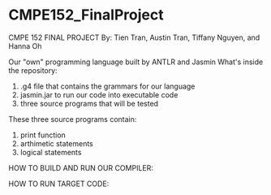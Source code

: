 # CMPE152_FinalProject
CMPE 152 FINAL PROJECT
By: Tien Tran, Austin Tran, Tiffany Nguyen, and Hanna Oh

Our "own" programming language built by ANTLR and Jasmin
What's inside the repository:
1. .g4 file that contains the grammars for our language
2. jasmin.jar to run our code into executable code
3. three source programs that will be tested

These three source programs contain:
1. print function
2. arthimetic statements
3. logical statements

HOW TO BUILD AND RUN OUR COMPILER:

HOW TO RUN TARGET CODE:
